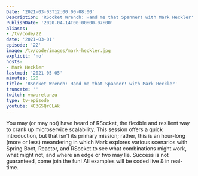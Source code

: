 ```yaml
---
Date: '2021-03-03T12:00:00-08:00'
Description: 'RSocket Wrench: Hand me that Spanner! with Mark Heckler'
PublishDate: '2020-04-14T00:00:00-07:00'
aliases:
- /tv/code/22
date: '2021-03-01'
episode: '22'
image: /tv/code/images/mark-heckler.jpg
explicit: 'no'
hosts:
- Mark Heckler
lastmod: '2021-05-05'
minutes: 120
title: 'RSocket Wrench: Hand me that Spanner! with Mark Heckler'
truncate: ''
twitch: vmwaretanzu
type: tv-episode
youtube: 4C3G5QrCLAk
---
```


You may (or may not) have heard of RSocket, the flexible and resilient way to crank up microservice scalability. This session offers a quick introduction, but that isn’t its primary mission; rather, this is an hour-long (more or less) meandering in which Mark explores various scenarios with Spring Boot, Reactor, and RSocket to see what combinations might work, what might not, and where an edge or two may lie. Success is not guaranteed, come join the fun! All examples will be coded live & in real-time.